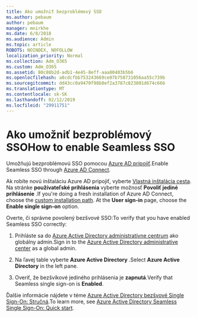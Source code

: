 ```yaml
---
title: Ako umožniť bezproblémový SSO
ms.author: pebaum
author: pebaum
manager: mnirkhe
ms.date: 6/8/2018
ms.audience: Admin
ms.topic: article
ROBOTS: NOINDEX, NOFOLLOW
localization_priority: Normal
ms.collection: Adm_O365
ms.custom: Adm_O365
ms.assetid: 80c88b2d-adb1-4e45-8eff-aaa80403b5b6
ms.openlocfilehash: a8cdcfbb753243669ce07b758731056aa55c739b
ms.sourcegitcommit: dd43cc0a9470f98b8ef2a3787c823801d674c666
ms.translationtype: MT
ms.contentlocale: sk-SK
ms.lasthandoff: 02/12/2019
ms.locfileid: "29911751"
---
```

# <a name="how-to-enable-seamless-sso"></a><span data-ttu-id="c1d10-102">Ako umožniť bezproblémový SSO</span><span class="sxs-lookup"><span data-stu-id="c1d10-102">How to enable Seamless SSO</span></span>

<span data-ttu-id="c1d10-103">Umožňujú bezproblémovú SSO pomocou [Azure AD pripojiť](https://docs.microsoft.com/azure/active-directory/connect/active-directory-aadconnect).</span><span class="sxs-lookup"><span data-stu-id="c1d10-103">Enable Seamless SSO through [Azure AD Connect](https://docs.microsoft.com/azure/active-directory/connect/active-directory-aadconnect).</span></span>
  
<span data-ttu-id="c1d10-p101">Ak robíte novú inštaláciu Azure AD pripojiť, vyberte [Vlastná inštalácia cesta](https://docs.microsoft.com/azure/active-directory/connect/active-directory-aadconnect-get-started-custom). Na stránke **používateľské prihlásenia** vyberte možnosť **Povoliť jediné prihlásenie** .</span><span class="sxs-lookup"><span data-stu-id="c1d10-p101">If you're doing a fresh installation of Azure AD Connect, choose the [custom installation path](https://docs.microsoft.com/azure/active-directory/connect/active-directory-aadconnect-get-started-custom). At the **User sign-in** page, choose the **Enable single sign-on** option.</span></span> 
  
<span data-ttu-id="c1d10-106">Overte, či správne povolený bezšvové SSO:</span><span class="sxs-lookup"><span data-stu-id="c1d10-106">To verify that you have enabled Seamless SSO correctly:</span></span>
  
1. <span data-ttu-id="c1d10-107">Prihláste sa do [Azure Active Directory administratívne centrum](https://aad.portal.azure.com) ako globálny admin.</span><span class="sxs-lookup"><span data-stu-id="c1d10-107">Sign in to the [Azure Active Directory administrative center](https://aad.portal.azure.com) as a global admin.</span></span> 
    
2. <span data-ttu-id="c1d10-108">Na ľavej table vyberte **Azure Active Directory** .</span><span class="sxs-lookup"><span data-stu-id="c1d10-108">Select **Azure Active Directory** in the left pane.</span></span> 
    
3. <span data-ttu-id="c1d10-109">Overiť, že bezšvíkové jediného prihlásenia je **zapnutá**.</span><span class="sxs-lookup"><span data-stu-id="c1d10-109">Verify that Seamless single sign-on is **Enabled**.</span></span>
    
<span data-ttu-id="c1d10-110">Ďalšie informácie nájdete v téme [Azure Active Directory bezšvové Single Sign-On: Stručná](https://docs.microsoft.com/azure/active-directory/connect/active-directory-aadconnect-sso-quick-start).</span><span class="sxs-lookup"><span data-stu-id="c1d10-110">To learn more, see [Azure Active Directory Seamless Single Sign-On: Quick start](https://docs.microsoft.com/azure/active-directory/connect/active-directory-aadconnect-sso-quick-start).</span></span>
  

